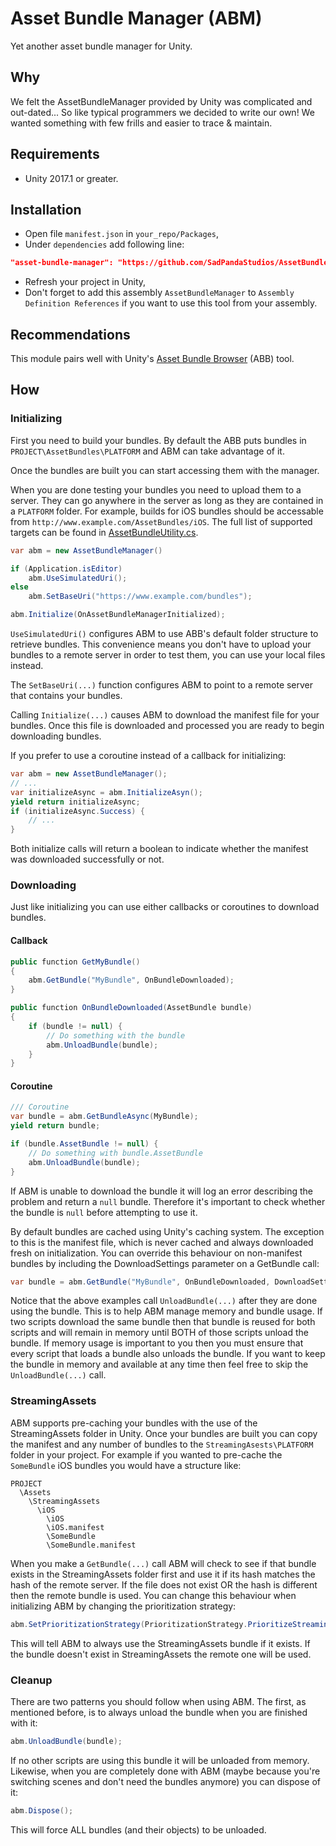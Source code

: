 # Asset Bundle Manager (ABM)
Yet another asset bundle manager for Unity.


## Why
We felt the AssetBundleManager provided by Unity was complicated and out-dated...  So like typical programmers we decided to write our own!  We wanted something with few frills and easier to trace & maintain.


## Requirements
 - Unity 2017.1 or greater.

## Installation

- Open file `manifest.json` in `your_repo/Packages`,
- Under `dependencies` add following line:

```json
"asset-bundle-manager": "https://github.com/SadPandaStudios/AssetBundleManager.git#upm",
```

- Refresh your project in Unity,
- Don't forget to add this assembly `AssetBundleManager` to `Assembly Definition References` if you want to use this tool from your assembly.


## Recommendations
This module pairs well with Unity's [Asset Bundle Browser](https://github.com/Unity-Technologies/AssetBundles-Browser) (ABB) tool.


## How

### Initializing
First you need to build your bundles.  By default the ABB puts bundles in `PROJECT\AssetBundles\PLATFORM` and ABM can take advantage of it.

Once the bundles are built you can start accessing them with the manager.

When you are done testing your bundles you need to upload them to a server.  They can go anywhere in the server as long as they are contained in a `PLATFORM` folder.  For example, builds for iOS bundles should be accessable from ```http://www.example.com/AssetBundles/iOS```.  The full list of supported targets can be found in [AssetBundleUtility.cs](https://github.com/SadPandaStudios/AssetBundleManager/blob/master/AssetBundleManager/AssetBundleUtility.cs).


```csharp
var abm = new AssetBundleManager()

if (Application.isEditor)
    abm.UseSimulatedUri();
else
    abm.SetBaseUri("https://www.example.com/bundles");

abm.Initialize(OnAssetBundleManagerInitialized);
```

`UseSimulatedUri()` configures ABM to use ABB's default folder structure to retrieve bundles.  This convenience means you don't have to upload your bundles to a remote server in order to test them, you can use your local files instead.

The `SetBaseUri(...)` function configures ABM to point to a remote server that contains your bundles.

Calling `Initialize(...)` causes ABM to download the manifest file for your bundles.  Once this file is downloaded and processed you are ready to begin downloading bundles.

If you prefer to use a coroutine instead of a callback for initializing:

```csharp
var abm = new AssetBundleManager();
// ...
var initializeAsync = abm.InitializeAsyn();
yield return initializeAsync;
if (initializeAsync.Success) {
    // ...
}
```

Both initialize calls will return a boolean to indicate whether the manifest was downloaded successfully or not.


### Downloading
Just like initializing you can use either callbacks or coroutines to download bundles.

#### Callback
```csharp
public function GetMyBundle() 
{
    abm.GetBundle("MyBundle", OnBundleDownloaded);
}

public function OnBundleDownloaded(AssetBundle bundle)
{
    if (bundle != null) {
        // Do something with the bundle
        abm.UnloadBundle(bundle);
    }
}
```

#### Coroutine
```csharp
/// Coroutine
var bundle = abm.GetBundleAsync(MyBundle);
yield return bundle;

if (bundle.AssetBundle != null) {
    // Do something with bundle.AssetBundle
    abm.UnloadBundle(bundle);
}
```

If ABM is unable to download the bundle it will log an error describing the problem and return a `null` bundle.  Therefore it's important to check whether the bundle is `null` before attempting to use it.

By default bundles are cached using Unity's caching system.  The exception to this is the manifest file, which is never cached and always downloaded fresh on initialization.  You can override this behaviour on non-manifest bundles by including the DownloadSettings parameter on a GetBundle call:

```csharp
var bundle = abm.GetBundle("MyBundle", OnBundleDownloaded, DownloadSettings.DoNotUseCache);
```

Notice that the above examples call `UnloadBundle(...)` after they are done using the bundle.  This is to help ABM manage memory and bundle usage.  If two scripts download the same bundle then that bundle is reused for both scripts and will remain in memory until BOTH of those scripts unload the bundle.  If memory usage is important to you then you must ensure that every script that loads a bundle also unloads the bundle.  If you want to keep the bundle in memory and available at any time then feel free to skip the `UnloadBundle(...)` call.


### StreamingAssets
ABM supports pre-caching your bundles with the use of the StreamingAssets folder in Unity.  Once your bundles are built you can copy the manifest and any number of bundles to the `StreamingAsests\PLATFORM` folder in your project.  For example if you wanted to pre-cache the `SomeBundle` iOS bundles you would have a structure like:

```
PROJECT
  \Assets
    \StreamingAssets
      \iOS
        \iOS
        \iOS.manifest
        \SomeBundle
        \SomeBundle.manifest
```

When you make a `GetBundle(...)` call ABM will check to see if that bundle exists in the StreamingAssets folder first and use it if its hash matches the hash of the remote server.  If the file does not exist OR the hash is different then the remote bundle is used.  You can change this behaviour when initializing ABM by changing the prioritization strategy:

```csharp
abm.SetPrioritizationStrategy(PrioritizationStrategy.PrioritizeStreamingAssets);
```

This will tell ABM to always use the StreamingAssets bundle if it exists. If the bundle doesn't exist in StreamingAssets the remote one will be used.

### Cleanup
There are two patterns you should follow when using ABM.  The first, as mentioned before, is to always unload the bundle when you are finished with it:

```csharp
abm.UnloadBundle(bundle);
```

If no other scripts are using this bundle it will be unloaded from memory.  Likewise, when you are completely done with ABM (maybe because you're switching scenes and don't need the bundles anymore) you can dispose of it:

```csharp
abm.Dispose();
```

This will force ALL bundles (and their objects) to be unloaded.